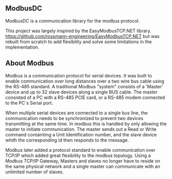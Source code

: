 ﻿## ModbusDC

ModbusDC is a communication library for the modbus protocol.

This project was largely inspired by the EasyModbusTCP.NET library. https://github.com/rossmann-engineering/EasyModbusTCP.NET but was rebuilt from scratch to add flexibility
and solve some limitations in the implementation.


## About Modbus

Modbus is a communication protocol for serial devices. It was built to enable communication over long distances over a two wire bus cable using the RS-485 standard.
A traditional Modbus "system" consists of a 'Master' device and up to 32 slave devices along a single BUS cable. The master consisted of a PC with a RS-485
PCIE card, or a RS-485 modem connected to the PC`s Serial port.

When multiple serial devices are connected to a single bus line, the communication needs to be synchronized to prevent two devices transmitting at  the same time.
In modbus this is handled by only allowing the master to initiate communication. The master sends out a Read or Write command containting a Unit Identification number,
and the slave device whith the corresponding id then responds to the message.

Modbus later added a protocol standard to enable communication over TCP/IP which added great flexibility to the modbus topology. Using a Modbus TCP/IP Gateway, 
Masters and slaves no longer have to reside on the same physical network and a single master can communicate with an unlimited number of slaves.

